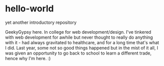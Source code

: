 # hello-world
yet another introductory repository


GeekyGypsy here. In college for web development/design. I've tinkered with web development for awhile but never thought to really do anything with it - had always gravitated to healthcare, and for a long time that's what I did. Last year, some not so good things happened but in the mist of it all, I was given an opportunity to go back to school to learn a different trade, hence why I'm here. :)
